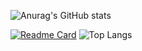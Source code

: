 ![Anurag's GitHub stats](https://github-readme-stats.vercel.app/api?username=kralluz&show_icons=true&theme=dracula)

[![Readme Card](https://github-readme-stats.vercel.app/api/pin/?username=kralluz&repo=Projeto_Notion_BackEnd)](https://github.com/kralluz/Projeto_Notion_BackEnd)  ![Top Langs](https://github-readme-stats.vercel.app/api/top-langs/?username=kralluz&hide_progress=true)


